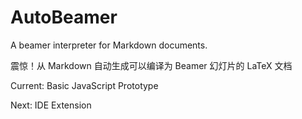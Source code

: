 # AutoBeamer
A beamer interpreter for Markdown documents.

震惊！从 Markdown 自动生成可以编译为 Beamer 幻灯片的 LaTeX 文档

Current: Basic JavaScript Prototype

Next: IDE Extension